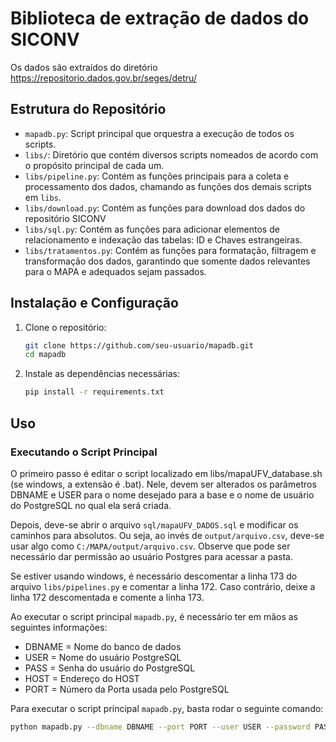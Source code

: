 # Biblioteca de extração de dados do SICONV

Os dados são extraídos do diretório https://repositorio.dados.gov.br/seges/detru/

## Estrutura do Repositório

- `mapadb.py`: Script principal que orquestra a execução de todos os scripts.
- `libs/`: Diretório que contém diversos scripts nomeados de acordo com o propósito principal de cada um.
- `libs/pipeline.py`: Contém as funções principais para a coleta e processamento dos dados, chamando as funções dos demais scripts em `libs`.
- `libs/download.py`: Contém as funções para download dos dados do repositório SICONV
- `libs/sql.py`: Contém as funções para adicionar elementos de relacionamento e indexação das tabelas: ID e Chaves estrangeiras.
- `libs/tratamentos.py`: Contém as funções para formatação, filtragem e transformação dos dados, garantindo que somente dados relevantes para o MAPA e adequados sejam passados.

## Instalação e Configuração

1. Clone o repositório:
    ```bash
    git clone https://github.com/seu-usuario/mapadb.git
    cd mapadb
    ```

2. Instale as dependências necessárias:
    ```bash
    pip install -r requirements.txt
    ```

## Uso

### Executando o Script Principal

O primeiro passo é editar o script localizado em libs/mapaUFV_database.sh (se windows, a extensão é .bat). Nele, devem ser alterados os parâmetros DBNAME e USER para o nome desejado para a base e o nome de usuário do PostgreSQL no qual ela será criada.

Depois, deve-se abrir o arquivo `sql/mapaUFV_DADOS.sql` e modificar os caminhos para absolutos. Ou seja, ao invés de `output/arquivo.csv`, deve-se usar algo como `C:/MAPA/output/arquivo.csv`. Observe que pode ser necessário dar permissão ao usuário Postgres para acessar a pasta.

Se estiver usando windows, é necessário descomentar a linha 173 do arquivo `libs/pipelines.py` e comentar a linha 172. Caso contrário, deixe a linha 172 descomentada e comente a linha 173.

Ao executar o script principal `mapadb.py`, é necessário ter em mãos as seguintes informações:
- DBNAME = Nome do banco de dados 
- USER   = Nome do usuário PostgreSQL
- PASS   = Senha do usuário do PostgreSQL
- HOST   = Endereço do HOST
- PORT   = Número da Porta usada pelo PostgreSQL

Para executar o script principal `mapadb.py`, basta rodar o seguinte comando:
```bash
python mapadb.py --dbname DBNAME --port PORT --user USER --password PASS --host HOST
